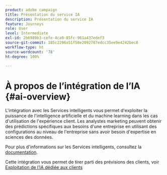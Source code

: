 ```yaml
---
product: adobe campaign
title: Présentation du service IA
description: Présentation du service IA
feature: Journeys
role: User
level: Intermediate
exl-id: 2b6989b3-cefe-4ca9-85fc-961a437edef3
source-git-commit: 185c2296a51f58e2092787edcc35ee9e4242bec8
workflow-type: ht
source-wordcount: '78'
ht-degree: 100%

---
```


# À propos de l’intégration de l’IA {#ai-overview}

L&#39;intégration avec les Services intelligents vous permet d&#39;exploiter la puissance de l&#39;intelligence artificielle et du machine learning dans les cas d&#39;utilisation de l&#39;expérience client. Les analystes marketing peuvent obtenir des prédictions spécifiques aux besoins d&#39;une entreprise en utilisant des configurations au niveau de l&#39;entreprise sans avoir besoin d&#39;expertise en sciences des données.

Pour plus d&#39;informations sur les Services intelligents, consultez la [documentation](https://experienceleague.adobe.com/docs/experience-platform/intelligent-services/home.html?lang=fr).

Cette intégration vous permet de tirer parti des prévisions des clients, voir [Exploitation de l’IA dédiée aux clients](../ai-services/leveraging-customer-ai.md)

<!--* fatigue scores, see [Leveraging Journey AI](../ai-services/leveraging-fatigue-scores.md)-->
